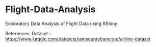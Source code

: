 # Flight-Data-Analysis
Exploratory Data Analysis of Flight Data using RShiny

References:
Dataset - https://www.kaggle.com/datasets/iamsouravbanerjee/airline-dataset
